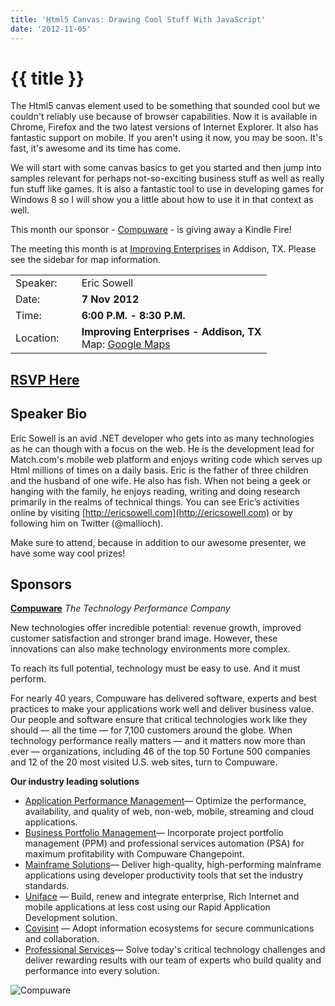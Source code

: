 ```yaml
---
title: 'Html5 Canvas: Drawing Cool Stuff With JavaScript'
date: '2012-11-05'
---
```

# {{ title }}

The Html5 canvas element used to be something that sounded cool but we couldn't reliably use because of browser capabilities. Now it is available in Chrome, Firefox and the two latest versions of Internet Explorer. It also has fantastic support on mobile. If you aren't using it now, you may be soon. It's fast, it's awesome and its time has come.

We will start with some canvas basics to get you started and then jump into samples relevant for perhaps not-so-exciting business stuff as well as really fun stuff like games. It is also a fantastic tool to use in developing games for Windows 8 so I will show you a little about how to use it in that context as well.

This month our sponsor - [Compuware](http://www.compuware.com) - is giving away a Kindle Fire!

The meeting this month is at [Improving Enterprises](http://www.improvingenterprises.con "Improving Enterprises") in Addison, TX. Please see the sidebar for map information.

<table><tbody><tr><td>Speaker:</td><td>&nbsp;</td><td>Eric Sowell</td></tr><tr><td>Date:</td><td>&nbsp;</td><td><b>7 Nov 2012</b></td></tr><tr><td>Time:</td><td>&nbsp;</td><td><b>6:00 P.M. - 8:30 P.M.</b></td></tr><tr><td>Location:</td><td>&nbsp;</td><td><b>Improving Enterprises - Addison, TX</b><br>Map: <a href="http://maps.google.com/maps?f=q&amp;source=embed&amp;hl=en&amp;geocode=&amp;q=16633+Dallas+Pkwy+%23100,+Addison,+TX+75001&amp;aq=0&amp;sll=32.976856,-96.827008&amp;sspn=0.006498,0.009999&amp;ie=UTF8&amp;hq=&amp;hnear=16633+Dallas+Pkwy,+Addison,+Dallas,+Texas+75001&amp;t=h&amp;ll=32.976856,-96.827008&amp;spn=0.048962,0.090895&amp;z=14&amp;iwloc=A">Google Maps</a></td></tr></tbody></table>

## [RSVP Here](http://html5canvas-drawingcoolstuff.eventbrite.com/)

## Speaker Bio

Eric Sowell is an avid .NET developer who gets into as many technologies as he can though with a focus on the web. He is the development lead for Match.com's mobile web platform and enjoys writing code which serves up Html millions of times on a daily basis. Eric is the father of three children and the husband of one wife. He also has fish. When not being a geek or hanging with the family, he enjoys reading, writing and doing research primarily in the realms of technical things. You can see Eric’s activities online by visiting [http://ericsowell.com](http://ericsowell.com) or by following him on Twitter (@mallioch).

Make sure to attend, because in addition to our awesome presenter, we have some way cool prizes!

## Sponsors

**[Compuware](http://www.compuware.com)** _The Technology Performance Company_

New technologies offer incredible potential: revenue growth, improved customer satisfaction and stronger brand image. However, these innovations can also make technology environments more complex.

To reach its full potential, technology must be easy to use. And it must perform.

For nearly 40 years, Compuware has delivered software, experts and best practices to make your applications work well and deliver business value. Our people and software ensure that critical technologies work like they should — all the time — for 7,100 customers around the globe. When technology performance really matters — and it matters now more than ever — organizations, including 46 of the top 50 Fortune 500 companies and 12 of the 20 most visited U.S. web sites, turn to Compuware.

**Our industry leading solutions**

-   [Application Performance Management](http://www.compuware.com/application-performance-management/)— Optimize the performance, availability, and quality of web, non-web, mobile, streaming and cloud applications.
-   [Business Portfolio Management](http://www.compuware.com/business-portfolio-management/)— Incorporate project portfolio management (PPM) and professional services automation (PSA) for maximum profitability with Compuware Changepoint.
-   [Mainframe Solutions](http://www.compuware.com/mainframe-solutions/)— Deliver high-quality, high-performing mainframe applications using developer productivity tools that set the industry standards.
-   [Uniface](http://www.compuware.com/rapid-application-development/) — Build, renew and integrate enterprise, Rich Internet and mobile applications at less cost using our Rapid Application Development solution.
-   [Covisint](http://www.covisint.com/web/guest/home) — Adopt information ecosystems for secure communications and collaboration.
-   [Professional Services](http://www.compuware.com/professional-services/)— Solve today's critical technology challenges and deliver rewarding results with our team of experts who build quality and performance into every solution.

  
  
![Compuware](http://northdallas.net/files/sponsor/compuware-logo.png)
    
